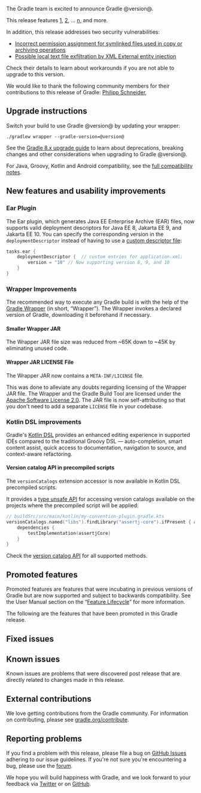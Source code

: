 The Gradle team is excited to announce Gradle @version@.

This release features [1](), [2](), ... [n](), and more.

In addition, this release addresses two security vulnerabilities:

* [Incorrect permission assignment for symlinked files used in copy or archiving operations](https://github.com/gradle/gradle/security/advisories/GHSA-43r3-pqhv-f7h9)
* [Possible local text file exfiltration by XML External entity injection](https://github.com/gradle/gradle/security/advisories/GHSA-mrff-q8qj-xvg8)

Check their details to learn about workarounds if you are not able to upgrade to this version.

<!-- 
Include only their name, impactful features should be called out separately below.
 [Some person](https://github.com/some-person)

 THiS LIST SHOULD BE ALPHABETIZED BY [PERSON NAME] - the docs:updateContributorsInReleaseNotes task will enforce this ordering, which is case-insensitive.
-->
We would like to thank the following community members for their contributions to this release of Gradle:
[Philipp Schneider](https://github.com/p-schneider),

## Upgrade instructions

Switch your build to use Gradle @version@ by updating your wrapper:

`./gradlew wrapper --gradle-version=@version@`

See the [Gradle 8.x upgrade guide](userguide/upgrading_version_8.html#changes_@baseVersion@) to learn about deprecations, breaking changes and other considerations when upgrading to Gradle @version@.

For Java, Groovy, Kotlin and Android compatibility, see the [full compatibility notes](userguide/compatibility.html).   

## New features and usability improvements

<!-- Do not add breaking changes or deprecations here! Add them to the upgrade guide instead. -->

<!--

================== TEMPLATE ==============================

<a name="FILL-IN-KEY-AREA"></a>
### FILL-IN-KEY-AREA improvements

<<<FILL IN CONTEXT FOR KEY AREA>>>
Example:
> The [configuration cache](userguide/configuration_cache.html) improves build performance by caching the result of
> the configuration phase. Using the configuration cache, Gradle can skip the configuration phase entirely when
> nothing that affects the build configuration has changed.

#### FILL-IN-FEATURE
> HIGHLIGHT the usecase or existing problem the feature solves
> EXPLAIN how the new release addresses that problem or use case
> PROVIDE a screenshot or snippet illustrating the new feature, if applicable
> LINK to the full documentation for more details

================== END TEMPLATE ==========================


==========================================================
ADD RELEASE FEATURES BELOW
vvvvvvvvvvvvvvvvvvvvvvvvvvvvvvvvvvvvvvvvvvvvvvvvvvvvvvvvvv -->

<a name="ear-plugin"></a>
### Ear Plugin

The Ear plugin, which generates Java EE Enterprise Archive (EAR) files, now supports valid deployment descriptors for Java EE 8, Jakarta EE 9, and Jakarta EE 10.
You can specify the corresponding version in the `deploymentDescriptor` instead of having to use a [custom descriptor file](userguide/ear_plugin.html#sec:using_custom_app_xml):

```kotlin
tasks.ear {
    deploymentDescriptor {  // custom entries for application.xml:
        version = "10" // Now supporting version 8, 9, and 10
    }
}
```

<a name="wrapper-improvements"></a>
### Wrapper Improvements

The recommended way to execute any Gradle build is with the help of the [Gradle Wrapper](userguide/gradle_wrapper.html) (in short, “Wrapper”).
The Wrapper invokes a declared version of Gradle, downloading it beforehand if necessary.

#### Smaller Wrapper JAR

The Wrapper JAR file size was reduced from ~65K down to ~45K by eliminating unused code.

#### Wrapper JAR LICENSE File

The Wrapper JAR now contains a `META-INF/LICENSE` file.

This was done to alleviate any doubts regarding licensing of the Wrapper JAR file.
The Wrapper and the Gradle Build Tool are licensed under the [Apache Software License 2.0](https://github.com/gradle/gradle/blob/master/LICENSE).
The JAR file is now self-attributing so that you don't need to add a separate `LICENSE` file in your codebase.


<a name="kotlin-dsl"></a>
### Kotlin DSL improvements

Gradle's [Kotlin DSL](userguide/kotlin_dsl.html) provides an enhanced editing experience in supported IDEs compared to the traditional Groovy DSL — auto-completion, smart content assist, quick access to documentation, navigation to source, and context-aware refactoring.

#### Version catalog API in precompiled scripts

The `versionCatalogs` extension accessor is now available in Kotlin DSL precompiled scripts.

It provides a [type unsafe API](userguide/platforms.html#sub:type-unsafe-access-to-catalog) for accessing version catalogs available on the projects where the precompiled script will be applied:

```kotlin
// buildSrc/src/main/kotlin/my-convention-plugin.gradle.kts
versionCatalogs.named("libs").findLibrary("assertj-core").ifPresent { assertjCore ->
    dependencies {
        testImplementation(assertjCore)
    }
}
```

Check the [version catalog API](javadoc/org/gradle/api/artifacts/VersionCatalog.html) for all supported methods.


<!-- ^^^^^^^^^^^^^^^^^^^^^^^^^^^^^^^^^^^^^^^^^^^^^^^^^^^^^
ADD RELEASE FEATURES ABOVE
==========================================================

-->

## Promoted features
Promoted features are features that were incubating in previous versions of Gradle but are now supported and subject to backwards compatibility.
See the User Manual section on the “[Feature Lifecycle](userguide/feature_lifecycle.html)” for more information.

The following are the features that have been promoted in this Gradle release.

<!--
### Example promoted
-->

## Fixed issues

<!--
This section will be populated automatically
-->

## Known issues

Known issues are problems that were discovered post release that are directly related to changes made in this release.

<!--
This section will be populated automatically
-->

## External contributions

We love getting contributions from the Gradle community. For information on contributing, please see [gradle.org/contribute](https://gradle.org/contribute).

## Reporting problems

If you find a problem with this release, please file a bug on [GitHub Issues](https://github.com/gradle/gradle/issues) adhering to our issue guidelines.
If you're not sure you're encountering a bug, please use the [forum](https://discuss.gradle.org/c/help-discuss).

We hope you will build happiness with Gradle, and we look forward to your feedback via [Twitter](https://twitter.com/gradle) or on [GitHub](https://github.com/gradle).
